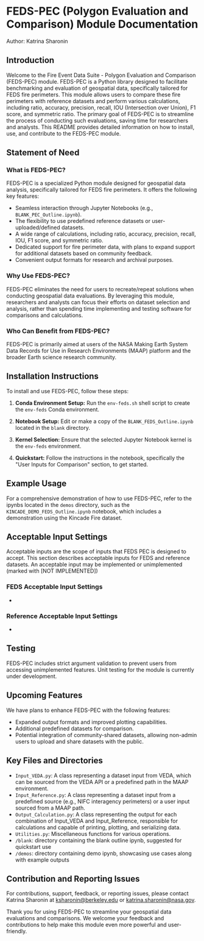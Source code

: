 # FEDS-PEC (Polygon Evaluation and Comparison) Module Documentation

Author: Katrina Sharonin

## Introduction

Welcome to the Fire Event Data Suite - Polygon Evaluation and Comparison (FEDS-PEC) module. FEDS-PEC is a Python library designed to facilitate benchmarking and evaluation of geospatial data, specifically tailored for FEDS fire perimeters. This module allows users to compare these fire perimeters with reference datasets and perform various calculations, including ratio, accuracy, precision, recall, IOU (Intersection over Union), F1 score, and symmetric ratio. The primary goal of FEDS-PEC is to streamline the process of conducting such evaluations, saving time for researchers and analysts. This README provides detailed information on how to install, use, and contribute to the FEDS-PEC module.

## Statement of Need

### What is FEDS-PEC?

FEDS-PEC is a specialized Python module designed for geospatial data analysis, specifically tailored for FEDS fire perimeters. It offers the following key features:

- Seamless interaction through Jupyter Notebooks (e.g., `BLANK_PEC_Outline.ipynb`).
- The flexibility to use predefined reference datasets or user-uploaded/defined datasets.
- A wide range of calculations, including ratio, accuracy, precision, recall, IOU, F1 score, and symmetric ratio.
- Dedicated support for fire perimeter data, with plans to expand support for additional datasets based on community feedback.
- Convenient output formats for research and archival purposes.

### Why Use FEDS-PEC?

FEDS-PEC eliminates the need for users to recreate/repeat solutions when conducting geospatial data evaluations. By leveraging this module, researchers and analysts can focus their efforts on dataset selection and analysis, rather than spending time implementing and testing software for comparisons and calculations.

### Who Can Benefit from FEDS-PEC?

FEDS-PEC is primarily aimed at users of the NASA Making Earth System Data Records for Use in Research Environments (MAAP) platform and the broader Earth science research community.

## Installation Instructions

To install and use FEDS-PEC, follow these steps:

1. **Conda Environment Setup:** Run the `env-feds.sh` shell script to create the `env-feds` Conda environment.

2. **Notebook Setup:** Edit or make a copy of the `BLANK_FEDS_Outline.ipynb` located in the `blank` directory.

3. **Kernel Selection:** Ensure that the selected Jupyter Notebook kernel is the `env-feds` environment.

4. **Quickstart:** Follow the instructions in the notebook, specifically the "User Inputs for Comparison" section, to get started.

## Example Usage

For a comprehensive demonstration of how to use FEDS-PEC, refer to the ipynbs located in the `demos` directory, such as the `KINCADE_DEMO_FEDS_Outline.ipynb` notebook, which includes a demonstration using the Kincade Fire dataset.

## Acceptable Input Settings
Acceptable inputs are the scope of inputs that FEDS PEC is designed to accept. This section describes acceptable inputs for FEDS and reference datasets. An acceptable input may be implemented or unimplemented (marked with [NOT IMPLEMENTED])

### FEDS Acceptable Input Settings
- 

### Reference Acceptable Input Settings
- 

## Testing

FEDS-PEC includes strict argument validation to prevent users from accessing unimplemented features. Unit testing for the module is currently under development.

## Upcoming Features

We have plans to enhance FEDS-PEC with the following features:

- Expanded output formats and improved plotting capabilities.
- Additional predefined datasets for comparison.
- Potential integration of community-shared datasets, allowing non-admin users to upload and share datasets with the public.

## Key Files and Directories

- `Input_VEDA.py`: A class representing a dataset input from VEDA, which can be sourced from the VEDA API or a predefined path in the MAAP environment.
- `Input_Reference.py`: A class representing a dataset input from a predefined source (e.g., NIFC interagency perimeters) or a user input sourced from a MAAP path.
- `Output_Calculation.py`: A class representing the output for each combination of Input_VEDA and Input_Reference, responsible for calculations and capable of printing, plotting, and serializing data.
- `Utilities.py`: Miscellaneous functions for various operations.
- `/blank`: directory containing the blank outline ipynb, suggested for quickstart use
- `/demos`: directory containing demo ipynb, showcasing use cases along with example outputs

## Contribution and Reporting Issues

For contributions, support, feedback, or reporting issues, please contact Katrina Sharonin at ksharonin@berkeley.edu or katrina.sharonin@nasa.gov.

Thank you for using FEDS-PEC to streamline your geospatial data evaluations and comparisons. We welcome your feedback and contributions to help make this module even more powerful and user-friendly.
